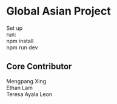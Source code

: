 # Global Asian Project 

Set up<br>
run: <br>
npm install<br>
npm run dev<br>

## Core Contributor
Mengpang Xing<br>
Ethan Lam<br>
Teresa Ayala Leon<br>
